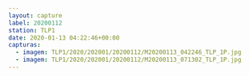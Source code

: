 ```yaml
---
layout: capture
label: 20200112
station: TLP1
date: 2020-01-13 04:22:46+00:00
capturas:
  - imagem: TLP1/2020/202001/20200112/M20200113_042246_TLP_1P.jpg
  - imagem: TLP1/2020/202001/20200112/M20200113_071302_TLP_1P.jpg
---
```

